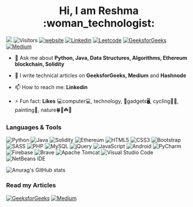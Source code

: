 <h1 align="center">Hi, I am Reshma :woman_technologist:</h1>

![](https://visitor-badge.glitch.me/badge?page_id=reshmaharidhas.reshmaharidhas)
![Visitors](https://api.visitorbadge.io/api/visitors?path=https%3A%2F%2Fgithub.com%2Freshmaharidhas&label=Profile%20views&labelColor=%23000000&countColor=%2300ff00&style=flat-square&labelStyle=upper)
[![website](https://img.shields.io/badge/Website-46a2f1.svg?&style=flat-square&logo=Google-Chrome&logoColor=white&link=https://reshmaharidhas.github.io/)](https://reshmaharidhas.github.io/)
[![Linkedin](https://img.shields.io/badge/LinkedIn-0077B5?style=for-the-badge&logo=linkedin&logoColor=white)](https://www.linkedin.com/in/reshmaharidhas/)
[![Leetcode](https://img.shields.io/badge/-LeetCode-FFA116?style=for-the-badge&logo=LeetCode&logoColor=black)](https://leetcode.com/reshmaharidhas/)
[![GeeksforGeeks](https://img.shields.io/badge/GeeksforGeeks-298D46?style=for-the-badge&logo=geeksforgeeks&logoColor=white)](https://auth.geeksforgeeks.org/user/reshmah/articles)
[![Medium](https://img.shields.io/badge/Medium-12100E?style=for-the-badge&logo=medium&logoColor=white)](https://reshmaharidhas.medium.com/)

- 💬 Ask me about **Python, Java, Data Structures, Algorithms, Ethereum blockchain, Solidity**

- 📝 I write technical articles on **GeeksforGeeks, Medium** and **Hashnode**

- 📫 How to reach me: **Linkedin**

- ⚡ Fun fact: **Likes** :computer:computer:computer:, technology, :iphone:gadgets:desktop_computer:, cycling:biking_woman:, painting:art:, nature:four_leaf_clover::blossom::shamrock::tulip:

<h3>Languages & Tools</h3>

![Python](https://img.shields.io/badge/python-3670A0?style=for-the-badge&logo=python&logoColor=ffdd54)
![Java](https://img.shields.io/badge/java-%23ED8B00.svg?style=for-the-badge&logo=java&logoColor=white)
![Solidity](https://img.shields.io/badge/Solidity-%23363636.svg?style=for-the-badge&logo=solidity&logoColor=white)
![Ethereum](https://img.shields.io/badge/Ethereum-3C3C3D?style=for-the-badge&logo=Ethereum&logoColor=white)
![HTML5](https://img.shields.io/badge/html5-%23E34F26.svg?style=for-the-badge&logo=html5&logoColor=white)
![CSS3](https://img.shields.io/badge/css3-%231572B6.svg?style=for-the-badge&logo=css3&logoColor=white)
![Bootstrap](https://img.shields.io/badge/Bootstrap-563D7C?style=for-the-badge&logo=bootstrap&logoColor=white)
![SASS](https://img.shields.io/badge/Sass-CC6699?style=for-the-badge&logo=sass&logoColor=white)
![PHP](https://img.shields.io/badge/php-%23777BB4.svg?style=for-the-badge&logo=php&logoColor=white)
![MySQL](https://img.shields.io/badge/mysql-%2300f.svg?style=for-the-badge&logo=mysql&logoColor=white)
![jQuery](https://img.shields.io/badge/jQuery-0769AD?style=for-the-badge&logo=jquery&logoColor=white)
![JavaScript](https://img.shields.io/badge/JavaScript-323330?style=for-the-badge&logo=javascript&logoColor=F7DF1E)
![Android](https://img.shields.io/badge/Android-3DDC84?style=for-the-badge&logo=android&logoColor=white)
![PyCharm](https://img.shields.io/badge/pycharm-143?style=for-the-badge&logo=pycharm&logoColor=black&color=black&labelColor=green)
![Firebase](https://img.shields.io/badge/firebase-ffca28?style=for-the-badge&logo=firebase&logoColor=black)
![Brave](https://img.shields.io/badge/Brave-FB542B?style=for-the-badge&logo=Brave&logoColor=white)
![Apache Tomcat](https://img.shields.io/badge/apache%20tomcat-%23F8DC75.svg?style=for-the-badge&logo=apache-tomcat&logoColor=black)
![Visual Studio Code](https://img.shields.io/badge/Visual%20Studio%20Code-0078d7.svg?style=for-the-badge&logo=visual-studio-code&logoColor=white)
![NetBeans IDE](https://img.shields.io/badge/apache%20netbeans-1B6AC6?style=for-the-badge&logo=apache%20netbeans%20IDE&logoColor=white)

![Anurag's GitHub stats](https://github-readme-stats.vercel.app/api?username=reshmaharidhas&show_icons=true&theme=rose&rank_icon=github&hide=contribs,issues)
<h3>Read my Articles</h3>

[![GeeksforGeeks](https://img.shields.io/badge/GeeksforGeeks-298D46?style=for-the-badge&logo=geeksforgeeks&logoColor=white)](https://auth.geeksforgeeks.org/user/reshmah/articles)
[![Medium](https://img.shields.io/badge/Medium-12100E?style=for-the-badge&logo=medium&logoColor=white)](https://reshmaharidhas.medium.com/)


<!--
**reshmaharidhas/reshmaharidhas** is a ✨ _special_ ✨ repository because its `README.md` (this file) appears on your GitHub profile.

Here are some ideas to get you started:

- 🔭 I’m currently working on ...
- 🌱 I’m currently learning ...
- 👯 I’m looking to collaborate on ...
- 🤔 I’m looking for help with ...
- 💬 Ask me about ...
- 📫 How to reach me: ...
- 😄 Pronouns: ...
- ⚡ Fun fact: ...
-->
